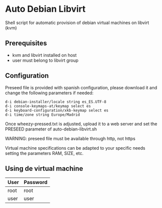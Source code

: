 # Auto Debian Libvirt

Shell script for automatic provision of debian virtual machines on libvirt (kvm)

## Prerequisites

* kvm and libvirt installed on host
* user must belong to libvirt group

## Configuration

Preseed file is provided with spanish configuration, please download it and change 
the following parameters if needed:

	d-i debian-installer/locale string es_ES.UTF-8
	d-i console-keymaps-at/keymap select es
	d-i keyboard-configuration/xkb-keymap select es
	d-i time/zone string Europe/Madrid

Once wheezy-pressed.txt is adjusted, upload it to a web server and set the PRESEED
parameter of auto-debian-libvirt.sh

WARNING: preseed file must be available through http, not https

Virtual machine specifications can be adapted to your specific needs setting the 
parameters RAM, SIZE, etc.

## Using de virtual machine

| User | Password |
| ---- | -------- |
| root | root |
| user | user |
